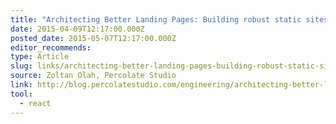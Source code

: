 ```yaml
---
title: "Architecting Better Landing Pages: Building robust static sites in React"
date: 2015-04-09T12:17:00.000Z
posted_date: 2015-05-07T12:17:00.000Z
editor_recommends:
type: Article
slug: links/architecting-better-landing-pages-building-robust-static-sites-in-react
source: Zoltan Olah, Percolate Studio
link: http://blog.percolatestudio.com/engineering/architecting-better-landing-pages/
tool:
  - react
---
```





